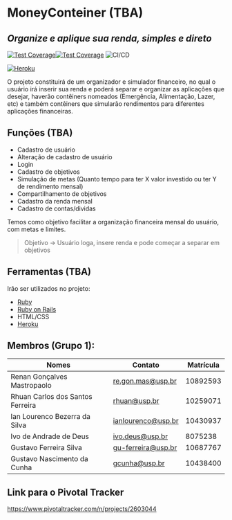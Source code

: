 # MoneyConteiner (TBA)
## _Organize e aplique sua renda, simples e direto_

[![Test Coverage](https://coveralls.io/repos/github/renan002/EP_EngSI2022.2/badge.svg?branch=master)](https://coveralls.io/github/renan002/EP_EngSI2022.2)[![Test Coverage](https://api.codeclimate.com/v1/badges/74d6b5496d287e43e856/maintainability)](https://codeclimate.com/github/renan002/EP_EngSI2022.2/maintainability) ![CI/CD](https://github.com/renan002/EP_EngSI2022.2/actions/workflows/master.yml/badge.svg)

[![Heroku](https://img.icons8.com/color/30/000000/heroku.png)](https://ep-engsi2022.herokuapp.com/)

O projeto constituirá de um organizador e simulador financeiro, no qual o usuário irá inserir sua renda e poderá separar e organizar as aplicações que desejar, haverão contêiners nomeados (Emergência, Alimentação, Lazer, etc) e também contêiners que simularão rendimentos para diferentes aplicações financeiras.

## Funções (TBA)

- Cadastro de usuário
- Alteração de cadastro de usuário
- Login
- Cadastro de objetivos
- Simulação de metas (Quanto tempo para ter X valor investido ou ter Y de rendimento mensal)
- Compartilhamento de objetivos
- Cadastro da renda mensal
- Cadastro de contas/dividas

Temos como objetivo facilitar a organização financeira mensal do usuário, com metas e limites.

> Objetivo -> Usuário loga, insere renda e pode começar a separar em objetivos

## Ferramentas (TBA)
Irão ser utilizados no projeto:

- [Ruby](https://www.ruby-lang.org/pt/)
- [Ruby on Rails](https://rubyonrails.org/)
- HTML/CSS
- [Heroku](https://www.heroku.com/)

## Membros (Grupo 1):

| Nomes | Contato | Matrícula |
| ------ | ------ | ------ |
| Renan Gonçalves Mastropaolo | re.gon.mas@usp.br | 10892593 |
| Rhuan Carlos dos Santos Ferreira | rhuan@usp.br | 10259071 |
| Ian Lourenco Bezerra da Silva | ianlourenco@usp.br | 10430937 |
| Ivo de Andrade de Deus | ivo.deus@usp.br | 8075238 |
| Gustavo Ferreira Silva | gu-ferreira@usp.br | 10687767 |
| Gustavo Nascimento da Cunha | gcunha@usp.br | 10438400 |

## Link para o Pivotal Tracker
https://www.pivotaltracker.com/n/projects/2603044
